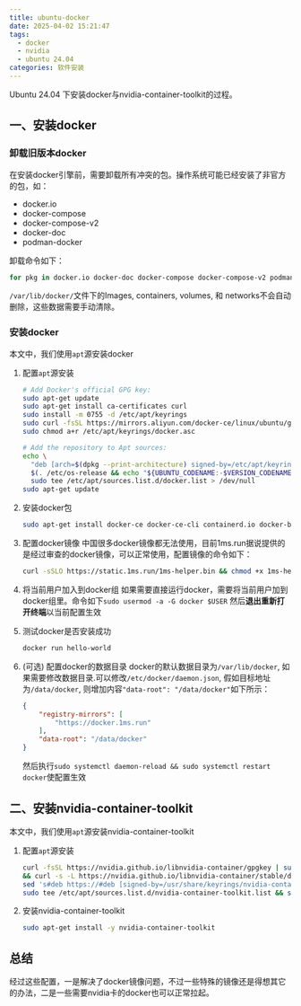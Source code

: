 ```yaml
---
title: ubuntu-docker
date: 2025-04-02 15:21:47
tags:
  - docker
  - nvidia
  - ubuntu 24.04
categories: 软件安装
---
```

Ubuntu 24.04 下安装docker与nvidia-container-toolkit的过程。

## 一、安装docker

### 卸载旧版本docker

在安装docker引擎前，需要卸载所有冲突的包。操作系统可能已经安装了非官方的包，如：

* docker.io
* docker-compose
* docker-compose-v2
* docker-doc
* podman-docker

卸载命令如下：

```bash
for pkg in docker.io docker-doc docker-compose docker-compose-v2 podman-docker containerd runc; do sudo apt-get remove $pkg; done
```

`/var/lib/docker/`文件下的Images, containers, volumes, 和 networks不会自动删除，这些数据需要手动清除。

### 安装docker

本文中，我们使用`apt`源安装docker

1. 配置`apt`源安装

    ```bash
    # Add Docker's official GPG key:
    sudo apt-get update
    sudo apt-get install ca-certificates curl
    sudo install -m 0755 -d /etc/apt/keyrings
    sudo curl -fsSL https://mirrors.aliyun.com/docker-ce/linux/ubuntu/gpg -o /etc/apt/keyrings/docker.asc
    sudo chmod a+r /etc/apt/keyrings/docker.asc

    # Add the repository to Apt sources:
    echo \
      "deb [arch=$(dpkg --print-architecture) signed-by=/etc/apt/keyrings/docker.asc] https://mirrors.aliyun.com/docker-ce/linux/ubuntu \
      $(. /etc/os-release && echo "${UBUNTU_CODENAME:-$VERSION_CODENAME}") stable" | \
      sudo tee /etc/apt/sources.list.d/docker.list > /dev/null
    sudo apt-get update
    ```

2. 安装docker包

    ```bash
    sudo apt-get install docker-ce docker-ce-cli containerd.io docker-buildx-plugin docker-compose-plugin
    ```

3. 配置docker镜像
    中国很多docker镜像都无法使用，目前1ms.run据说提供的是经过审查的docker镜像，可以正常使用，配置镜像的命令如下：

    ```bash
    curl -sSLO https://static.1ms.run/1ms-helper.bin && chmod +x 1ms-helper.bin && sudo ./1ms-helper.bin config:mirror && sudo systemctl daemon-reload && sudo systemctl restart docker
    ```

4. 将当前用户加入到docker组
    如果需要直接运行docker，需要将当前用户加到docker组里。命令如下`sudo usermod -a -G docker $USER`
    然后**退出重新打开终端**以当前配置生效

5. 测试docker是否安装成功

    ```bash
    docker run hello-world
    ```

6. (可选) 配置docker的数据目录
    docker的默认数据目录为`/var/lib/docker`, 如果需要修改数据目录.可以修改`/etc/docker/daemon.json`,
    假如目标地址为`/data/docker`, 则增加内容`"data-root": "/data/docker"`如下所示：

    ```json
    {
        "registry-mirrors": [
            "https://docker.1ms.run"
        ],
        "data-root": "/data/docker"
    }
    ```

    然后执行`sudo systemctl daemon-reload && sudo systemctl restart docker`使配置生效

## 二、安装nvidia-container-toolkit

本文中，我们使用`apt`源安装nvidia-container-toolkit

1. 配置`apt`源安装

    ```bash
    curl -fsSL https://nvidia.github.io/libnvidia-container/gpgkey | sudo gpg --dearmor -o /usr/share/keyrings/nvidia-container-toolkit-keyring.gpg \
    && curl -s -L https://nvidia.github.io/libnvidia-container/stable/deb/nvidia-container-toolkit.list | \
    sed 's#deb https://#deb [signed-by=/usr/share/keyrings/nvidia-container-toolkit-keyring.gpg] https://#g' | \
    sudo tee /etc/apt/sources.list.d/nvidia-container-toolkit.list && sudo apt-get update
    ```

2. 安装nvidia-container-toolkit

    ```bash
    sudo apt-get install -y nvidia-container-toolkit
    ```

## 总结

经过这些配置，一是解决了docker镜像问题，不过一些特殊的镜像还是得想其它的办法，二是一些需要nvidia卡的docker也可以正常拉起。

